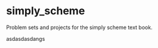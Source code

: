 simply_scheme
=============

Problem sets and projects for the simply scheme text book.

asdasdasdangs
